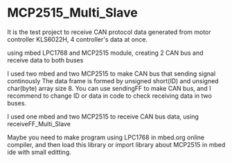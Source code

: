 # MCP2515_Multi_Slave
It is the test project to receive CAN protocol data generated from motor controller KLS6022H,
4 controller's data at once.

using mbed LPC1768 and MCP2515 module, creating 2 CAN bus and receive data to both buses


I used two mbed and two MCP2515 to make CAN bus that sending signal continously
The data frame is formed by unsigned short(ID) and unsigned char(byte) array size 8.
You can use sendingFF to make CAN bus, and I recommend to change ID or data in code to check receiving data in two buses.

I used one mbed and two MCP2515 to receive CAN bus data, using receiveFF_Multi_Slave

Maybe you need to make program using LPC1768 in mbed.org online compiler, and then load this library or
import library about MCP2515 in mbed ide with small editting.


